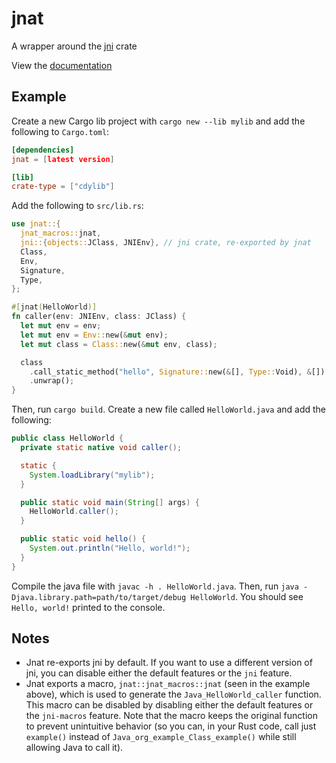 # jnat

A wrapper around the [jni](https://crates.io/crates/jni) crate

View the [documentation](https://docs.rs/jnat)

## Example

Create a new Cargo lib project with `cargo new --lib mylib` and add the following to `Cargo.toml`:

```toml
[dependencies]
jnat = [latest version]

[lib]
crate-type = ["cdylib"]
```

Add the following to `src/lib.rs`:

```rust
use jnat::{
  jnat_macros::jnat,
  jni::{objects::JClass, JNIEnv}, // jni crate, re-exported by jnat
  Class,
  Env,
  Signature,
  Type,
};

#[jnat(HelloWorld)]
fn caller(env: JNIEnv, class: JClass) {
  let mut env = env;
  let mut env = Env::new(&mut env);
  let mut class = Class::new(&mut env, class);

  class
    .call_static_method("hello", Signature::new(&[], Type::Void), &[])
    .unwrap();
}
```

Then, run `cargo build`. Create a new file called `HelloWorld.java` and add the following:

```java
public class HelloWorld {
  private static native void caller();

  static {
    System.loadLibrary("mylib");
  }

  public static void main(String[] args) {
    HelloWorld.caller();
  }

  public static void hello() {
    System.out.println("Hello, world!");
  }
}
```

Compile the java file with `javac -h . HelloWorld.java`. Then, run `java -Djava.library.path=path/to/target/debug HelloWorld`. You should see `Hello, world!` printed to the console.

## Notes

- Jnat re-exports jni by default. If you want to use a different version of jni, you can disable either the default features or the `jni` feature.
- Jnat exports a macro, `jnat::jnat_macros::jnat` (seen in the example above), which is used to generate the `Java_HelloWorld_caller` function. This macro can be disabled by disabling either the default features or the `jni-macros` feature. Note that the macro keeps the original function to prevent unintuitive behavior (so you can, in your Rust code, call just `example()` instead of `Java_org_example_Class_example()` while still allowing Java to call it).
